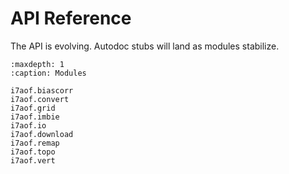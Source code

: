 # API Reference

The API is evolving. Autodoc stubs will land as modules stabilize.

```{toctree}
:maxdepth: 1
:caption: Modules

i7aof.biascorr
i7aof.convert
i7aof.grid
i7aof.imbie
i7aof.io
i7aof.download
i7aof.remap
i7aof.topo
i7aof.vert
```
